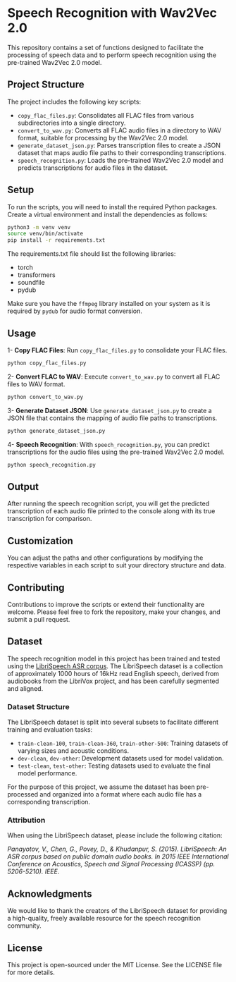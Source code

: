 # Speech Recognition with Wav2Vec 2.0

This repository contains a set of functions designed to facilitate the processing of speech data and to perform speech recognition using the pre-trained Wav2Vec 2.0 model.

## Project Structure

The project includes the following key scripts:

- `copy_flac_files.py`: Consolidates all FLAC files from various subdirectories into a single directory.
- `convert_to_wav.py`: Converts all FLAC audio files in a directory to WAV format, suitable for processing by the Wav2Vec 2.0 model.
- `generate_dataset_json.py`: Parses transcription files to create a JSON dataset that maps audio file paths to their corresponding transcriptions.
- `speech_recognition.py`: Loads the pre-trained Wav2Vec 2.0 model and predicts transcriptions for audio files in the dataset.

## Setup

To run the scripts, you will need to install the required Python packages. Create a virtual environment and install the dependencies as follows:

```bash
python3 -m venv venv
source venv/bin/activate
pip install -r requirements.txt
```

The requirements.txt file should list the following libraries:

- torch
- transformers
- soundfile
- pydub

Make sure you have the `ffmpeg` library installed on your system as it is required by `pydub` for audio format conversion.

## Usage

1- **Copy FLAC Files**: Run `copy_flac_files.py` to consolidate your FLAC files. 
```python
python copy_flac_files.py
```

2- **Convert FLAC to WAV**: Execute `convert_to_wav.py` to convert all FLAC files to WAV format.
```python
python convert_to_wav.py
```
3- **Generate Dataset JSON**: Use `generate_dataset_json.py` to create a JSON file that contains the mapping of audio file paths to transcriptions.
```python
python generate_dataset_json.py
```

4- **Speech Recognition**: With `speech_recognition.py`, you can predict transcriptions for the audio files using the pre-trained Wav2Vec 2.0 model.
```python
python speech_recognition.py
```
## Output
After running the speech recognition script, you will get the predicted transcription of each audio file printed to the console along with its true transcription for comparison.

## Customization
You can adjust the paths and other configurations by modifying the respective variables in each script to suit your directory structure and data.

## Contributing
Contributions to improve the scripts or extend their functionality are welcome. Please feel free to fork the repository, make your changes, and submit a pull request.

## Dataset

The speech recognition model in this project has been trained and tested using the [LibriSpeech ASR corpus](https://www.openslr.org/12/). The LibriSpeech dataset is a collection of approximately 1000 hours of 16kHz read English speech, derived from audiobooks from the LibriVox project, and has been carefully segmented and aligned.

### Dataset Structure

The LibriSpeech dataset is split into several subsets to facilitate different training and evaluation tasks:

- `train-clean-100`, `train-clean-360`, `train-other-500`: Training datasets of varying sizes and acoustic conditions.
- `dev-clean`, `dev-other`: Development datasets used for model validation.
- `test-clean`, `test-other`: Testing datasets used to evaluate the final model performance.

For the purpose of this project, we assume the dataset has been pre-processed and organized into a format where each audio file has a corresponding transcription.

### Attribution

When using the LibriSpeech dataset, please include the following citation:

*Panayotov, V., Chen, G., Povey, D., & Khudanpur, S. (2015). LibriSpeech: An ASR corpus based on public domain audio books. In 2015 IEEE International Conference on Acoustics, Speech and Signal Processing (ICASSP) (pp. 5206-5210). IEEE.*


## Acknowledgments

We would like to thank the creators of the LibriSpeech dataset for providing a high-quality, freely available resource for the speech recognition community.

## License
This project is open-sourced under the MIT License. See the LICENSE file for more details.

